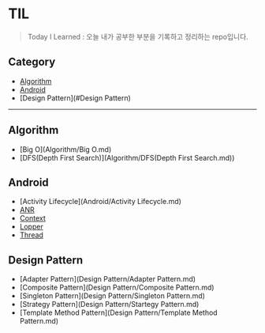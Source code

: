 # TIL
> Today I Learned : 오늘 내가 공부한 부분을 기록하고 정리하는 repo입니다.

## Category
* [Algorithm](#Algorithm)
* [Android](#Android)
* [Design Pattern](#Design Pattern)

---

## Algorithm
- [Big O](Algorithm/Big O.md)
- [DFS(Depth First Search)](Algorithm/DFS(Depth First Search.md))

## Android
- [Activity Lifecycle](Android/Activity Lifecycle.md)
- [ANR](Android/ANR.md)
- [Context](Android/Context.md)
- [Lopper](Android/Lopper.md)
- [Thread](Android/Thread.md)

## Design Pattern
- [Adapter Pattern](Design Pattern/Adapter Pattern.md)
- [Composite Pattern](Design Pattern/Composite Pattern.md)
- [Singleton Pattern](Design Pattern/Singleton Pattern.md)
- [Strategy Pattern](Design Pattern/Startegy Pattern.md)
- [Template Method Pattern](Design Pattern/Template Method Pattern.md)
